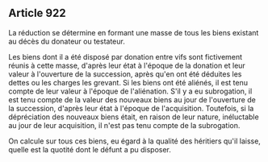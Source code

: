Article 922
----
La réduction se détermine en formant une masse de tous les biens existant au
décès du donateur ou testateur.

Les biens dont il a été disposé par donation entre vifs sont fictivement réunis
à cette masse, d'après leur état à l'époque de la donation et leur valeur à
l'ouverture de la succession, après qu'en ont été déduites les dettes ou les
charges les grevant. Si les biens ont été aliénés, il est tenu compte de leur
valeur à l'époque de l'aliénation. S'il y a eu subrogation, il est tenu compte
de la valeur des nouveaux biens au jour de l'ouverture de la succession, d'après
leur état à l'époque de l'acquisition. Toutefois, si la dépréciation des
nouveaux biens était, en raison de leur nature, inéluctable au jour de leur
acquisition, il n'est pas tenu compte de la subrogation.

On calcule sur tous ces biens, eu égard à la qualité des héritiers qu'il laisse,
quelle est la quotité dont le défunt a pu disposer.
